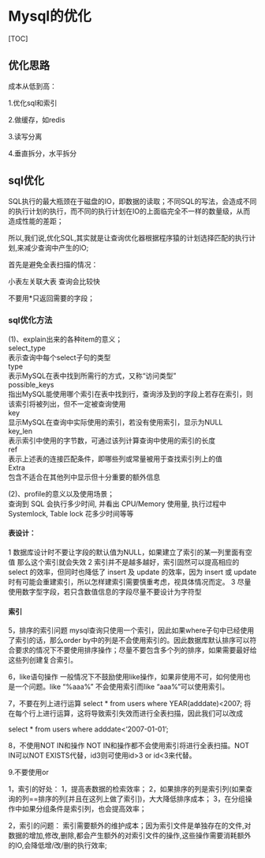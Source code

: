 # Mysql的优化

[TOC]

## 优化思路

成本从低到高：

1.优化sql和索引

2.做缓存，如redis

3.读写分离

4.垂直拆分，水平拆分


## sql优化

SQL执行的最大瓶颈在于磁盘的IO，即数据的读取；不同SQL的写法，会造成不同的执行计划的执行，而不同的执行计划在IO的上面临完全不一样的数量级，从而造成性能的差距；

所以,我们说,优化SQL,其实就是让查询优化器根据程序猿的计划选择匹配的执行计划,来减少查询中产生的IO;

首先是避免全表扫描的情况：

小表左关联大表 查询会比较快

不要用*只返回需要的字段；

### sql优化方法

(1)、explain出来的各种item的意义；  
select_type  
表示查询中每个select子句的类型  
type  
表示MySQL在表中找到所需行的方式，又称“访问类型”  
possible_keys  
指出MySQL能使用哪个索引在表中找到行，查询涉及到的字段上若存在索引，则该索引将被列出，但不一定被查询使用  
key  
显示MySQL在查询中实际使用的索引，若没有使用索引，显示为NULL  
key_len  
表示索引中使用的字节数，可通过该列计算查询中使用的索引的长度  
ref  
表示上述表的连接匹配条件，即哪些列或常量被用于查找索引列上的值  
Extra  
包含不适合在其他列中显示但十分重要的额外信息  
  
(2)、profile的意义以及使用场景；  
查询到 SQL 会执行多少时间, 并看出 CPU/Memory 使用量, 执行过程中 Systemlock, Table lock 花多少时间等等  

#### 表设计：

1 数据库设计时不要让字段的默认值为NULL，如果建立了索引的某一列里面有空值 那么这个索引就会失效
2 索引并不是越多越好，索引固然可以提高相应的 select 的效率，但同时也降低了 insert 及 update 的效率，因为 insert 或 update 时有可能会重建索引，所以怎样建索引需要慎重考虑，视具体情况而定。
3 尽量使用数字型字段，若只含数值信息的字段尽量不要设计为字符型

#### 索引

5，排序的索引问题
mysql查询只使用一个索引，因此如果where子句中已经使用了索引的话，那么order by中的列是不会使用索引的。因此数据库默认排序可以符合要求的情况下不要使用排序操作；尽量不要包含多个列的排序，如果需要最好给这些列创建复合索引。

6，like语句操作
一般情况下不鼓励使用like操作，如果非使用不可，如何使用也是一个问题。like “%aaa%” 不会使用索引而like “aaa%”可以使用索引。

7，不要在列上进行运算
select * from users where YEAR(adddate)<2007;
将在每个行上进行运算，这将导致索引失效而进行全表扫描，因此我们可以改成

select * from users where adddate<‘2007-01-01’;

8，不使用NOT IN和操作
NOT IN和操作都不会使用索引将进行全表扫描。NOT IN可以NOT EXISTS代替，id3则可使用id>3 or id<3来代替。

9.不要使用or

1，索引的好处：
	1，提高表数据的检索效率；
	2，如果排序的列是索引列(如果查询的列==排序的列[并且在这列上做了索引])，大大降低排序成本；
	3，在分组操作中如果分组条件是索引列，也会提高效率；

2，索引的问题：
      索引需要额外的维护成本；因为索引文件是单独存在的文件,对数据的增加,修改,删除,都会产生额外的对索引文件的操作,这些操作需要消耗额外的IO,会降低增/改/删的执行效率;
 